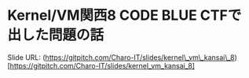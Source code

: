 # Kernel/VM関西8 CODE BLUE CTFで出した問題の話

Slide URL: (https://gitpitch.com/Charo-IT/slides/kernel\_vm\_kansai\_8)[https://gitpitch.com/Charo-IT/slides/kernel_vm_kansai_8]
